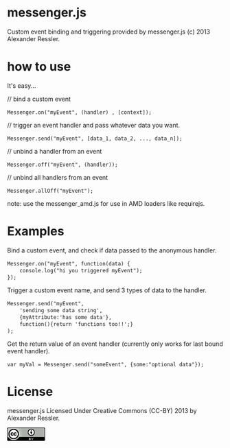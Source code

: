 messenger.js
============

Custom event binding and triggering provided by messenger.js (c) 2013 Alexander Ressler.



how to use
==========

It's easy...

// bind a custom event 
```
Messenger.on("myEvent", (handler) , [context]);
```
// trigger an event handler and pass whatever data you want.
```
Messenger.send("myEvent", [data_1, data_2, ..., data_n]); 
```
// unbind a handler from an event 
```
Messenger.off("myEvent", (handler));
```
// unbind all handlers from an event
```
Messenger.allOff("myEvent");
```

note: use the messenger\_amd.js for use in AMD loaders like requirejs. 


Examples
========

Bind a custom event, and check if data passed to the anonymous handler.

```
Messenger.on("myEvent", function(data) {          
    console.log("hi you triggered myEvent");       
});
```                                               

Trigger a custom event name, and send 3 types of data to the handler.

```
Messenger.send("myEvent",                          
    'sending some data string',                   
    {myAttribute:'has some data'},                
    function(){return 'functions too!!';}         
);                                                 
```

Get the return value of an event handler (currently only works for last bound event handler).

```
var myVal = Messenger.send("someEvent", {some:"optional data"});
```

License
=======

messenger.js Licensed Under Creative Commons (CC-BY) 2013 by Alexander Ressler.

![Alt text](img/CC-BY.png)
